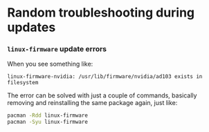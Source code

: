 # Random troubleshooting during updates
### `linux-firmware` update errors
When you see something like:
```log
linux-firmware-nvidia: /usr/lib/firmware/nvidia/ad103 exists in filesystem
```
The error can be solved with just a couple of commands, basically removing and reinstalling the same package again, just like:
```sh
pacman -Rdd linux-firmware
pacman -Syu linux-firmware
```
